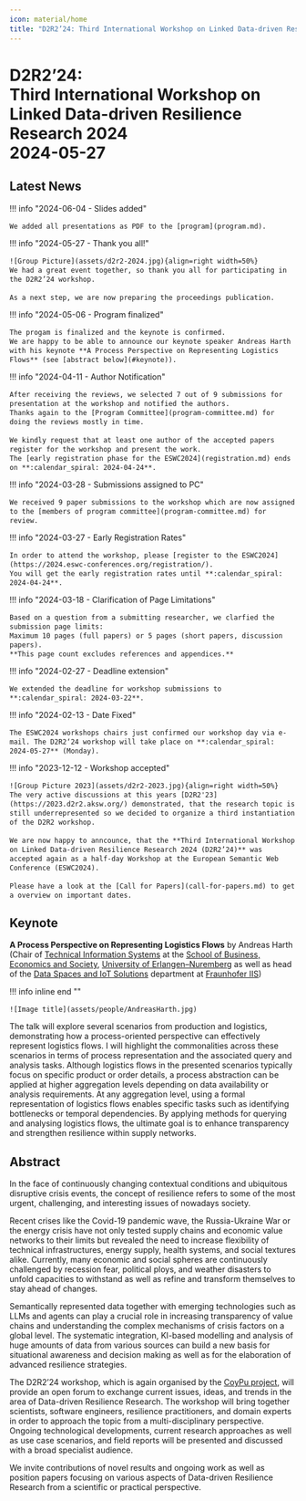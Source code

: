 ```yaml
---
icon: material/home
title: "D2R2’24: Third International Workshop on Linked Data-driven Resilience Research 2024 (2024-05-27)"
---
```

# D2R2’24:</br>Third International Workshop on</br>Linked Data-driven Resilience Research 2024</br>2024-05-27

## Latest News

!!! info "2024-06-04 - Slides added"

    We added all presentations as PDF to the [program](program.md).

!!! info "2024-05-27 - Thank you all!"

    ![Group Picture](assets/d2r2-2024.jpg){align=right width=50%}
    We had a great event together, so thank you all for participating in the D2R2’24 workshop.

    As a next step, we are now preparing the proceedings publication.

!!! info "2024-05-06 - Program finalized"

    The progam is finalized and the keynote is confirmed.
    We are happy to be able to announce our keynote speaker Andreas Harth with his keynote **A Process Perspective on Representing Logistics Flows** (see [abstract below](#keynote)).

!!! info "2024-04-11 - Author Notification"

    After receiving the reviews, we selected 7 out of 9 submissions for presentation at the workshop and notified the authors.
    Thanks again to the [Program Committee](program-committee.md) for doing the reviews mostly in time.

    We kindly request that at least one author of the accepted papers register for the workshop and present the work.
    The [early registration phase for the ESWC2024](registration.md) ends on **:calendar_spiral: 2024-04-24**.

!!! info "2024-03-28 - Submissions assigned to PC"

    We received 9 paper submissions to the workshop which are now assigned to the [members of program committee](program-committee.md) for review.

!!! info "2024-03-27 - Early Registration Rates"

    In order to attend the workshop, please [register to the ESWC2024](https://2024.eswc-conferences.org/registration/).
    You will get the early registration rates until **:calendar_spiral: 2024-04-24**.

!!! info "2024-03-18 - Clarification of Page Limitations"

    Based on a question from a submitting researcher, we clarfied the submission page limits:
    Maximum 10 pages (full papers) or 5 pages (short papers, discussion papers).
    **This page count excludes references and appendices.**

!!! info "2024-02-27 - Deadline extension"

    We extended the deadline for workshop submissions to **:calendar_spiral: 2024-03-22**.

!!! info "2024-02-13 - Date Fixed"

    The ESWC2024 workshops chairs just confirmed our workshop day via e-mail. The D2R2‘24 workshop will take place on **:calendar_spiral: 2024-05-27** (Monday).

!!! info "2023-12-12 - Workshop accepted"

    ![Group Picture 2023](assets/d2r2-2023.jpg){align=right width=50%}
    The very active discussions at this years [D2R2'23](https://2023.d2r2.aksw.org/) demonstrated, that the research topic is still underrepresented so we decided to organize a third instantiation of the D2R2 workshop.

    We are now happy to anncounce, that the **Third International Workshop on Linked Data-driven Resilience Research 2024 (D2R2’24)** was accepted again as a half-day Workshop at the European Semantic Web Conference (ESWC2024).

    Please have a look at the [Call for Papers](call-for-papers.md) to get a overview on important dates.

## Keynote

**A Process Perspective on Representing Logistics Flows** by Andreas Harth (Chair of [Technical Information Systems](https://www.ti.rw.fau.de/) at the [School of Business, Economics and Society](https://www.wiso.rw.fau.eu/), [University of Erlangen–Nuremberg](https://www.fau.eu/) as well as head of the [Data Spaces and IoT Solutions](https://www.scs.fraunhofer.de/de/ueber-uns/organisation/data-spaces-and-iot-solutions.html) department at [Fraunhofer IIS](https://www.iis.fraunhofer.de/en.html))

!!! info inline end ""

    ![Image title](assets/people/AndreasHarth.jpg)

The talk will explore several scenarios from production and logistics, demonstrating how a process-oriented
perspective can effectively represent logistics flows.
I will highlight the commonalities across these scenarios in terms of process representation and the associated query and analysis tasks.
Although logistics flows in the presented scenarios typically focus on specific product or order details, a process abstraction can be applied at higher aggregation levels depending on data availability or analysis requirements.
At any aggregation level, using a formal representation of logistics flows enables specific tasks such as identifying bottlenecks or temporal dependencies.
By applying methods for querying and analysing logistics flows, the ultimate goal is to enhance transparency and strengthen resilience within supply networks.


## Abstract

In the face of continuously changing contextual conditions and ubiquitous disruptive crisis events, the concept of resilience refers to some of the most urgent, challenging, and interesting issues of nowadays society. 

Recent crises like the Covid-19 pandemic wave, the Russia-Ukraine War or the energy crisis have not only tested supply chains and economic value networks to their limits but revealed the need to increase flexibility of technical infrastructures, energy supply, health systems, and social textures alike. Currently, many economic and social spheres are continuously challenged by recession fear, political ploys, and weather disasters to unfold capacities to withstand as well as refine and transform themselves to stay ahead of changes.

Semantically represented data together with emerging technologies such as LLMs and agents can play a crucial role in increasing transparency of value chains and understanding the complex mechanisms of crisis factors on a global level. The systematic integration, KI-based modelling and analysis of huge amounts of data from various sources can build a new basis for situational awareness and decision making as well as for the elaboration of advanced resilience strategies.

The D2R2’24 workshop, which is again organised by the [CoyPu project](https://coypu.org/), will provide an open forum to exchange current issues, ideas, and trends in the area of Data-driven Resilience Research. The workshop will bring together scientists, software engineers, resilience practitioners, and domain experts in order to approach the topic from a multi-disciplinary perspective. Ongoing technological developments, current research approaches as well as use case scenarios, and field reports will be presented and discussed with a broad specialist audience. 

We invite contributions of novel results and ongoing work as well as position papers focusing on various aspects of Data-driven Resilience Research from a scientific or practical perspective.

